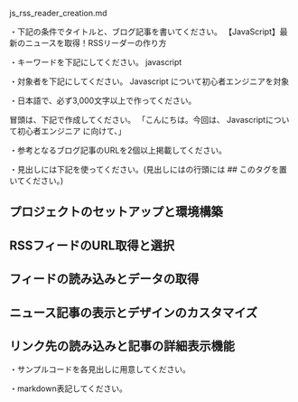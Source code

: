 js_rss_reader_creation.md

・下記の条件でタイトルと、ブログ記事を書いてください。
【JavaScript】最新のニュースを取得！RSSリーダーの作り方

・キーワードを下記にしてください。
javascript

・対象者を下記にしてください。
  Javascript について初心者エンジニアを対象


・日本語で、必ず3,000文字以上で作ってください。

冒頭は、下記で作成してください。
「こんにちは。今回は、
Javascriptについて初心者エンジニア
に向けて、」

・参考となるブログ記事のURLを2個以上掲載してください。

・見出しには下記を使ってください。(見出しにはの行頭には ## このタグを置いてください。)
## プロジェクトのセットアップと環境構築
## RSSフィードのURL取得と選択
## フィードの読み込みとデータの取得
## ニュース記事の表示とデザインのカスタマイズ
## リンク先の読み込みと記事の詳細表示機能

・サンプルコードを各見出しに用意してください。

・markdown表記してください。

